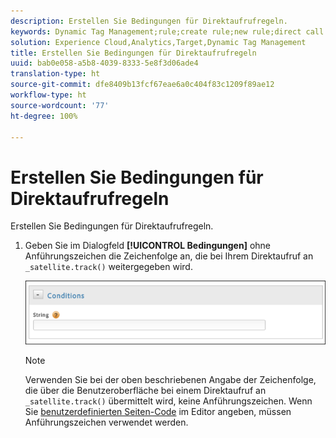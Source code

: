```yaml
---
description: Erstellen Sie Bedingungen für Direktaufrufregeln.
keywords: Dynamic Tag Management;rule;create rule;new rule;direct call rule
solution: Experience Cloud,Analytics,Target,Dynamic Tag Management
title: Erstellen Sie Bedingungen für Direktaufrufregeln
uuid: bab0e058-a5b8-4039-8333-5e8f3d06ade4
translation-type: ht
source-git-commit: dfe8409b13fcf67eae6a0c404f83c1209f89ae12
workflow-type: ht
source-wordcount: '77'
ht-degree: 100%

---
```



# Erstellen Sie Bedingungen für Direktaufrufregeln

Erstellen Sie Bedingungen für Direktaufrufregeln.

1. Geben Sie im Dialogfeld **[!UICONTROL Bedingungen]** ohne Anführungszeichen die Zeichenfolge an, die bei Ihrem Direktaufruf an `_satellite.track()` weitergegeben wird.

   ![](assets/conditions-direct-call.png)

   >[!NOTE]
   >
   >Verwenden Sie bei der oben beschriebenen Angabe der Zeichenfolge, die über die Benutzeroberfläche bei einem Direktaufruf an `_satellite.track()` übermittelt wird, keine Anführungszeichen. Wenn Sie [benutzerdefinierten Seiten-Code](/help/implement/other/dtm/c-aa-tool/customize-page-code.md) im Editor angeben, müssen Anführungszeichen verwendet werden.

